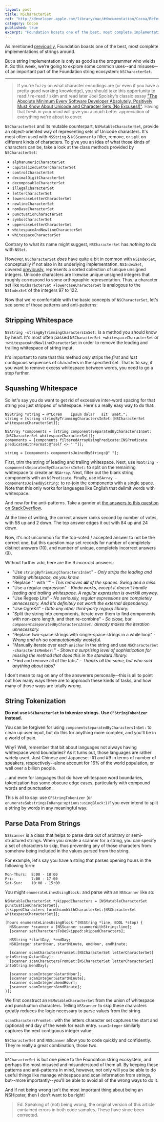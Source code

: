 ```yaml
---
layout: post
title: NSCharacterSet
ref: "http://developer.apple.com/library/mac/#documentation/Cocoa/Reference/Foundation/Classes/nscharacterset_Class/Reference/Reference.html"
category: Cocoa
published: true
excerpt: "Foundation boasts one of the best, most complete implementations of strings around. But a string implementation is only as good as the programmer who wields it. So this week, we're going to explore some common uses--and misuses--of an important part of the Foundation string ecosystem: NSCharacterSet."
---
```


As mentioned [previously](http://nshipster.com/cfstringtransform/), Foundation boasts one of the best, most complete implementations of strings around.

But a string implementation is only as good as the programmer who wields it. So this week, we're going to explore some common uses--and misuses--of an important part of the Foundation string ecosystem: `NSCharacterSet`.

---

> If you're fuzzy on what character encodings are (or even if you have a pretty good working knowledge), you should take this opportunity to read / re-read / skim and read later Joel Spolsky's classic essay ["The Absolute Minimum Every Software Developer Absolutely, Positively Must Know About Unicode and Character Sets (No Excuses!)"](http://www.joelonsoftware.com/articles/Unicode.html). Having that fresh in your mind will give you a much better appreciation of everything we're about to cover.

`NSCharacterSet` and its mutable counterpart, `NSMutableCharacterSet`, provide an object-oriented way of representing sets of Unicode characters. It's most often used with `NSString` & `NSScanner` to filter, remove, or split on different kinds of characters. To give you an idea of what those kinds of characters can be, take a look at the class methods provided by `NSCharacterSet`:

- `alphanumericCharacterSet`
- `capitalizedLetterCharacterSet`
- `controlCharacterSet`
- `decimalDigitCharacterSet`
- `decomposableCharacterSet`
- `illegalCharacterSet`
- `letterCharacterSet`
- `lowercaseLetterCharacterSet`
- `newlineCharacterSet`
- `nonBaseCharacterSet`
- `punctuationCharacterSet`
- `symbolCharacterSet`
- `uppercaseLetterCharacterSet`
- `whitespaceAndNewlineCharacterSet`
- `whitespaceCharacterSet`

Contrary to what its name might suggest, `NSCharacterSet` has _nothing_ to do with `NSSet`.

However, `NSCharacterSet` _does_ have quite a bit in common with `NSIndexSet`, conceptually if not also in its underlying implementation. `NSIndexSet`, covered [previously](http://nshipster.com/nsindexset/), represents a sorted collection of unique unsigned integers. Unicode characters are likewise unique unsigned integers that roughly correspond to some orthographic representation. Thus, a character set like `NSCharacterSet +lowercaseCharacterSet` is analogous to the `NSIndexSet` of the integers 97 to 122.

Now that we're comfortable with the basic concepts of `NSCharacterSet`, let's see some of those patterns and anti-patterns:

## Stripping Whitespace

`NSString -stringByTrimmingCharactersInSet:` is a method you should know by heart. It's most often passed `NSCharacterSet +whitespaceCharacterSet` or `+whitespaceAndNewlineCharacterSet` in order to remove the leading and trailing whitespace of string input.

It's important to note that this method _only_ strips the _first_ and _last_ contiguous sequences of characters in the specified set. That is to say, if you want to remove excess whitespace between words, you need to go a step further.

## Squashing Whitespace

So let's say you do want to get rid of excessive inter-word spacing for that string you just stripped of whitespace. Here's a really easy way to do that:

~~~{objective-c}
NSString *string = @"Lorem    ipsum dolar   sit  amet.";
string = [string stringByTrimmingCharactersInSet:[NSCharacterSet whitespaceCharacterSet]];

NSArray *components = [string componentsSeparatedByCharactersInSet:[NSCharacterSet whitespaceCharacterSet]];
components = [components filteredArrayUsingPredicate:[NSPredicate predicateWithFormat:@"self <> ''"]];

string = [components componentsJoinedByString:@" "];
~~~

First, trim the string of leading and trailing whitespace. Next, use `NSString -componentsSeparatedByCharactersInSet:` to split on the remaining whitespace to create an `NSArray`. Next, filter out the blank string components with an `NSPredicate`. Finally, use `NSArray -componentsJoinedByString:` to re-join the components with a single space. Note that this only works for languages like English that delimit words with whitespace.

And now for the anti-patterns. Take a gander at [the answers to this question on StackOverflow](http://stackoverflow.com/questions/758212/how-can-i-strip-all-the-whitespaces-from-a-string-in-objective-c).

At the time of writing, the correct answer ranks second by number of votes, with 58 up and 2 down. The top answer edges it out with 84 up and 24 down.

Now, it's not uncommon for the top-voted / accepted answer to not be the correct one, but this question may set records for number of completely distinct answers (10), and number of unique, completely incorrect answers (9).

Without further ado, here are the 9 _incorrect_ answers:

- "Use `stringByTrimmingCharactersInSet`" - _Only strips the leading and trailing whitespace, as you know._
- "Replace ' ' with ''" - _This removes **all** of the spaces. Swing and a miss._
- "Use a regular expression" - _Kinda works, except it doesn't handle leading and trailing whitespace. A regular expression is overkill anyway._
- "Use Regexp Lite" - _No seriously, regular expressions are completely unnecessary. And it's definitely not worth the external dependency._
- "Use OgreKit" - _Ditto any other third-party regexp library._
- "Split the string into components, iterate over them to find components with non-zero length, and then re-combine" - _So close, but `componentsSeparatedByCharactersInSet:` already makes the iteration unnecessary._
- "Replace two-space strings with single-space strings in a while loop" - _Wrong and oh-so computationally wasteful_.
- "Manually iterate over each `unichar` in the string and use `NSCharacterSet -characterIsMember:`" - _Shows a surprising level of sophistication for missing the method that does this in the standard library._
- "Find and remove all of the tabs" - _Thanks all the same, but who said anything about tabs?_

I don't mean to rag on any of the answerers personally--this is all to point out how many ways there are to approach these kinds of tasks, and how many of those ways are totally wrong.

## String Tokenization

**Do not use `NSCharacterSet` to tokenize strings.**
**Use `CFStringTokenizer` instead.**

You can be forgiven for using `componentsSeparatedByCharactersInSet:` to clean up user input, but do this for anything more complex, and you'll be in a world of pain.

Why? Well, remember that bit about languages not always having whitespace word boundaries? As it turns out, those languages are rather widely used. Just Chinese and Japanese--#1 and #9 in terms of number of speakers, respectively--alone account for 16% of the world population, or well over a billion people.

...and even for languages that do have whitespace word boundaries, tokenization has some obscure edge cases, particularly with compound words and punctuation.

This is all to say: use `CFStringTokenizer` (or `enumerateSubstringsInRange:options:usingBlock:`) if you ever intend to split a string by words in any meaningful way.

## Parse Data From Strings

`NSScanner` is a class that helps to parse data out of arbitrary or semi-structured strings. When you create a scanner for a string, you can specify a set of characters to skip, thus preventing any of those characters from somehow being included in the values parsed from the string.

For example, let's say you have a string that parses opening hours in the following form:

~~~
Mon-Thurs:  8:00 - 18:00
Fri:        7:00 - 17:00
Sat-Sun:    10:00 - 15:00
~~~

You might `enumerateLinesUsingBlock:` and parse with an `NSScanner` like so:

~~~{objective-c}
NSMutableCharacterSet *skippedCharacters = [NSMutableCharacterSet punctuationCharacterSet];
[skippedCharacters formUnionWithCharacterSet:[NSCharacterSet whitespaceCharacterSet]];

[hours enumerateLinesUsingBlock:^(NSString *line, BOOL *stop) {
  NSScanner *scanner = [NSScanner scannerWithString:line];
  [scanner setCharactersToBeSkipped:skippedCharacters];

  NSString *startDay, *endDay;
  NSUInteger startHour, startMinute, endHour, endMinute;

  [scanner scanCharactersFromSet:[NSCharacterSet letterCharacterSet] intoString:&startDay];
  [scanner scanCharactersFromSet:[NSCharacterSet letterCharacterSet] intoString:&endDay];

  [scanner scanInteger:&startHour];
  [scanner scanInteger:&startMinute];
  [scanner scanInteger:&endHour];
  [scanner scanInteger:&endMinute];
}];
~~~

We first construct an `NSMutableCharacterSet` from the union of whitespace and punctuation characters. Telling `NSScanner` to skip these characters greatly reduces the logic necessary to parse values from the string.

`scanCharactersFromSet:` with the letters character set captures the start and (optional) end day of the week for each entry. `scanInteger` similarly captures the next contiguous integer value.

`NSCharacterSet` and `NSScanner` allow you to code quickly and confidently. They're really a great combination, those two.

---

`NSCharacterSet` is but one piece to the Foundation string ecosystem, and perhaps the most misused and misunderstood of them all. By keeping these patterns and anti-patterns in mind, however, not only will you be able to do useful things like manage whitespace and scan information from strings, but--more importantly--you'll be able to avoid all of the wrong ways to do it.

And if not being wrong isn't the most important thing about being an NSHipster, then I don't want to be right!

> Ed. Speaking of (not) being wrong, the original version of this article contained errors in both code samples. These have since been corrected.
